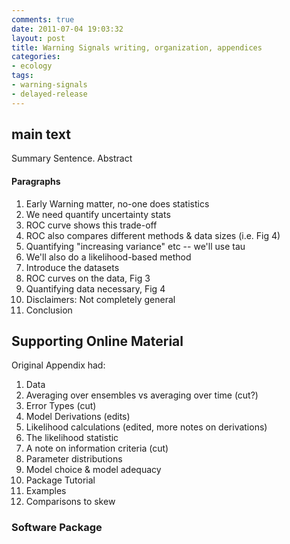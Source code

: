 ```yaml
---
comments: true
date: 2011-07-04 19:03:32
layout: post
title: Warning Signals writing, organization, appendices
categories:
- ecology
tags:
- warning-signals
- delayed-release
---
```


## main text


Summary Sentence. Abstract


#### Paragraphs

1. Early Warning matter, no-one does statistics
2. We need quantify uncertainty stats
3. ROC curve shows this trade-off
4. ROC also compares different methods & data sizes (i.e. Fig 4)
5. Quantifying "increasing variance" etc -- we'll use tau
6. We'll also do a likelihood-based method
7. Introduce the datasets
8. ROC curves on the data, Fig 3
9. Quantifying data necessary, Fig 4
10. Disclaimers: Not completely general
11. Conclusion


## Supporting Online Material


Original Appendix had:


1. Data
2. Averaging over ensembles vs averaging over time (cut?)
3. Error Types (cut)
4. Model Derivations (edits)
5. Likelihood calculations (edited, more notes on derivations)
6. The likelihood statistic
7. A note on information criteria (cut)
8. Parameter distributions
9. Model choice & model adequacy
10. Package Tutorial
11. Examples
12. Comparisons to skew

### Software Package


